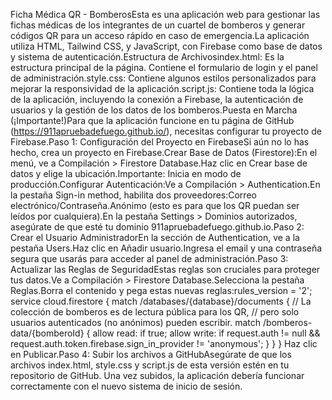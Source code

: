 Ficha Médica QR - BomberosEsta es una aplicación web para gestionar las fichas médicas de los integrantes de un cuartel de bomberos y generar códigos QR para un acceso rápido en caso de emergencia.La aplicación utiliza HTML, Tailwind CSS, y JavaScript, con Firebase como base de datos y sistema de autenticación.Estructura de Archivosindex.html: Es la estructura principal de la página. Contiene el formulario de login y el panel de administración.style.css: Contiene algunos estilos personalizados para mejorar la responsividad de la aplicación.script.js: Contiene toda la lógica de la aplicación, incluyendo la conexión a Firebase, la autenticación de usuarios y la gestión de los datos de los bomberos.Puesta en Marcha (¡Importante!)Para que la aplicación funcione en tu página de GitHub (https://911apruebadefuego.github.io/), necesitas configurar tu proyecto de Firebase.Paso 1: Configuración del Proyecto en FirebaseSi aún no lo has hecho, crea un proyecto en Firebase.Crear Base de Datos (Firestore):En el menú, ve a Compilación > Firestore Database.Haz clic en Crear base de datos y elige la ubicación.Importante: Inicia en modo de producción.Configurar Autenticación:Ve a Compilación > Authentication.En la pestaña Sign-in method, habilita dos proveedores:Correo electrónico/Contraseña.Anónimo (esto es para que los QR puedan ser leídos por cualquiera).En la pestaña Settings > Dominios autorizados, asegúrate de que esté tu dominio 911apruebadefuego.github.io.Paso 2: Crear el Usuario AdministradorEn la sección de Authentication, ve a la pestaña Users.Haz clic en Añadir usuario.Ingresa el email y una contraseña segura que usarás para acceder al panel de administración.Paso 3: Actualizar las Reglas de SeguridadEstas reglas son cruciales para proteger tus datos.Ve a Compilación > Firestore Database.Selecciona la pestaña Reglas.Borra el contenido y pega estas nuevas reglas:rules_version = '2';
service cloud.firestore {
  match /databases/{database}/documents {
    // La colección de bomberos es de lectura pública para los QR,
    // pero solo usuarios autenticados (no anónimos) pueden escribir.
    match /bomberos-data/{bomberoId} {
      allow read: if true;
      allow write: if request.auth != null && request.auth.token.firebase.sign_in_provider != 'anonymous';
    }
  }
}
Haz clic en Publicar.Paso 4: Subir los archivos a GitHubAsegúrate de que los archivos index.html, style.css y script.js de esta versión estén en tu repositorio de GitHub. Una vez subidos, la aplicación debería funcionar correctamente con el nuevo sistema de inicio de sesión.